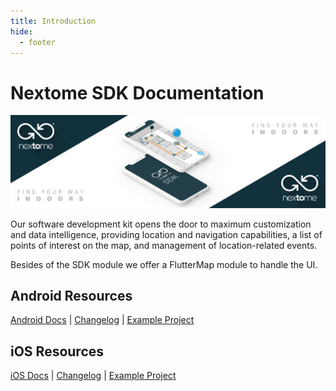 ```yaml
---
title: Introduction
hide:
  - footer
---
```

# Nextome SDK Documentation

![Nextome Android SDK Cover](../assets/cover.png)

Our software development kit opens the door to maximum customization and data intelligence, providing location and navigation capabilities, a list of points of interest on the map, and management of location-related events.

Besides of the SDK module we offer a FlutterMap module to handle the UI.

## Android Resources
[Android Docs](Getting%20Started/android-getting-started.md) | [Changelog](Android/changelog.md) | [Example Project](https://github.com/Nextome/nextome-phoenix-android-whitelabel)

## iOS Resources
[iOS Docs](iOS/integration.md) | [Changelog](iOS/changelog.md) | [Example Project](https://github.com/Nextome/nextome-phoenix-iOS-whitelabel)
